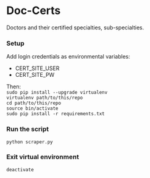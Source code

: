 # Doc-Certs
Doctors and their certified specialties, sub-specialties.

### Setup
Add login credentials as environmental variables:
* CERT_SITE_USER
* CERT_SITE_PW

Then:<br>
`sudo pip install --upgrade virtualenv`<br>
`virtualenv path/to/this/repo`<br>
`cd path/to/this/repo`<br>
`source bin/activate`<br>
`sudo pip install -r requirements.txt`

### Run the script
`python scraper.py`

### Exit virtual environment
`deactivate`
